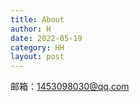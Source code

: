```yaml
---
title: About
author: H
date: 2022-05-19
category: HH
layout: post
---
```


邮箱：[1453098030@qq.com](1453098030@qq.com)
